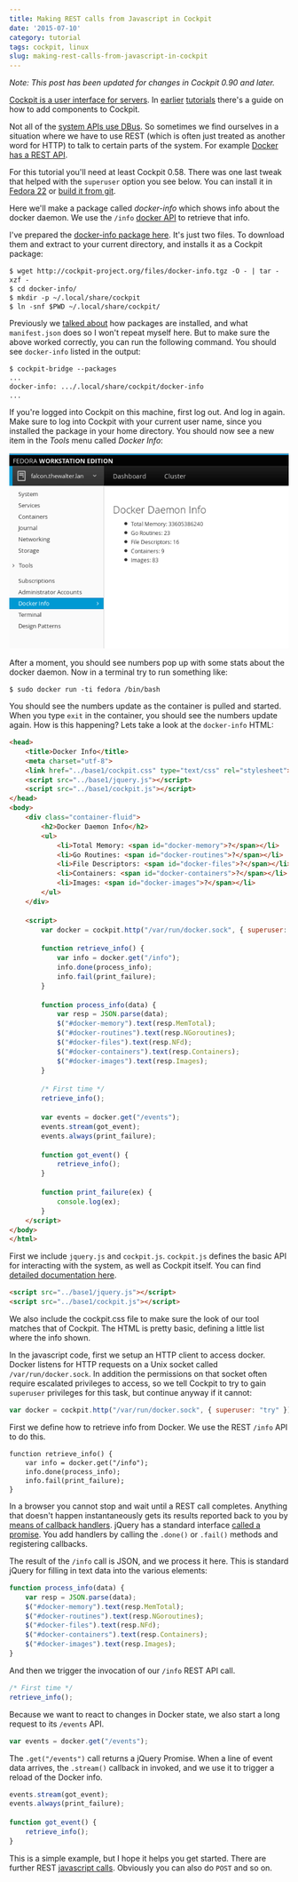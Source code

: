 ```yaml
---
title: Making REST calls from Javascript in Cockpit
date: '2015-07-10'
category: tutorial
tags: cockpit, linux
slug: making-rest-calls-from-javascript-in-cockpit
---
```


*Note: This post has been updated for changes in Cockpit 0.90 and later.*

[Cockpit is a user interface for servers](http://cockpit-project.org). In [earlier](http://cockpit-project.org/blog/creating-plugins-for-the-cockpit-user-interface.html) [tutorials](http://cockpit-project.org/blog/using-dbus-from-javascript-in-cockpit.html) there's a guide on how to add components to Cockpit.

Not all of the [system APIs use DBus](http://cockpit-project.org/blog/d-bus-is-powerful-ipc.html). So sometimes we find ourselves in a situation where we have to use REST (which is often just treated as another word for HTTP) to talk to certain parts of the system. For example [Docker has a REST API](https://docs.docker.com/reference/api/docker_remote_api/).

For this tutorial you'll need at least Cockpit 0.58. There was one last tweak that helped with the ```superuser``` option you see below. You can install it in [Fedora 22](http://cockpit-project.org/running.html) or [build it from git](https://github.com/cockpit-project/cockpit/blob/master/HACKING.md).

Here we'll make a package called *docker-info* which shows info about the docker daemon. We use the `/info` [docker API](https://docs.docker.com/reference/api/docker_remote_api_v1.18/#display-system-wide-information) to retrieve that info.

I've prepared the [docker-info package here](http://cockpit-project.org/files/docker-info.tgz). It's just two files. To download them and extract to your current directory, and installs it as a Cockpit package:

```text
$ wget http://cockpit-project.org/files/docker-info.tgz -O - | tar -xzf -
$ cd docker-info/
$ mkdir -p ~/.local/share/cockpit
$ ln -snf $PWD ~/.local/share/cockpit/
```

Previously we [talked about](http://cockpit-project.org/blog/creating-plugins-for-the-cockpit-user-interface.html) how packages are installed, and what `manifest.json` does so I won't repeat myself here. But to make sure the above worked correctly, you can run the following command. You should see `docker-info` listed in the output:

```text
$ cockpit-bridge --packages
...
docker-info: .../.local/share/cockpit/docker-info
...
```

If you're logged into Cockpit on this machine, first log out. And log in again. Make sure to log into Cockpit with your current user name, since you installed the package in your home directory. You should now see a new item in the *Tools* menu called *Docker Info*:

![Docker Info tool](/images/cockpit-docker-info.png)

After a moment, you should see numbers pop up with some stats about the docker daemon. Now in a terminal try to run something like:

```text
$ sudo docker run -ti fedora /bin/bash
```

You should see the numbers update as the container is pulled and started. When you type ```exit``` in the container, you should see the numbers update again. How is this happening? Lets take a look at the `docker-info` HTML:

```html
<head>
    <title>Docker Info</title>
    <meta charset="utf-8">
    <link href="../base1/cockpit.css" type="text/css" rel="stylesheet">
    <script src="../base1/jquery.js"></script>
    <script src="../base1/cockpit.js"></script>
</head>
<body>
    <div class="container-fluid">
        <h2>Docker Daemon Info</h2>
        <ul>
            <li>Total Memory: <span id="docker-memory">?</span></li>
            <li>Go Routines: <span id="docker-routines">?</span></li>
            <li>File Descriptors: <span id="docker-files">?</span></li>
            <li>Containers: <span id="docker-containers">?</span></li>
            <li>Images: <span id="docker-images">?</span></li>
        </ul>
    </div>

    <script>
        var docker = cockpit.http("/var/run/docker.sock", { superuser: "try" });

        function retrieve_info() {
            var info = docker.get("/info");
            info.done(process_info);
            info.fail(print_failure);
        }

        function process_info(data) {
            var resp = JSON.parse(data);
            $("#docker-memory").text(resp.MemTotal);
            $("#docker-routines").text(resp.NGoroutines);
            $("#docker-files").text(resp.NFd);
            $("#docker-containers").text(resp.Containers);
            $("#docker-images").text(resp.Images);
        }

        /* First time */
        retrieve_info();

        var events = docker.get("/events");
        events.stream(got_event);
        events.always(print_failure);

        function got_event() {
            retrieve_info();
        }

        function print_failure(ex) {
            console.log(ex);
        }
    </script>
</body>
</html>
```

First we include `jquery.js` and `cockpit.js`. `cockpit.js` defines the basic API for interacting with the system, as well as Cockpit itself. You can find [detailed documentation here](http://cockpit-project.org/guide/latest/api-cockpit.html).

```html
<script src="../base1/jquery.js"></script>
<script src="../base1/cockpit.js"></script>
```

We also include the cockpit.css file to make sure the look of our tool matches that of Cockpit. The HTML is pretty basic, defining a little list where the info shown.

In the javascript code, first we setup an HTTP client to access docker. Docker listens for HTTP requests on a Unix socket called `/var/run/docker.sock`. In addition the permissions on that socket often require escalated privileges to access, so we tell Cockpit to try to gain `superuser` privileges for this task, but continue anyway if it cannot:

```javascript
var docker = cockpit.http("/var/run/docker.sock", { superuser: "try" });
```

First we define how to retrieve info from Docker. We use the REST `/info` API to do this.

```javascipt
function retrieve_info() {
    var info = docker.get("/info");
    info.done(process_info);
    info.fail(print_failure);
}
```

In a browser you cannot stop and wait until a REST call completes. Anything that doesn't happen instantaneously gets its results reported back to you by [means of callback handlers](http://cockpit-project.org/guide/latest/api-cockpit.html#cockpit-http-done). jQuery has a standard interface [called a promise](http://api.jquery.com/deferred.promise/). You add handlers by calling the `.done()` or `.fail()` methods and registering callbacks.

The result of the `/info` call is JSON, and we process it here. This is standard jQuery for filling in text data into the various elements:

```javascript
function process_info(data) {
    var resp = JSON.parse(data);
    $("#docker-memory").text(resp.MemTotal);
    $("#docker-routines").text(resp.NGoroutines);
    $("#docker-files").text(resp.NFd);
    $("#docker-containers").text(resp.Containers);
    $("#docker-images").text(resp.Images);
}
```

And then we trigger the invocation of our `/info` REST API call.

```javascript
/* First time */
retrieve_info();
```

Because we want to react to changes in Docker state, we also start a long request to its `/events` API.

```javascript
var events = docker.get("/events");
```

The `.get("/events")` call returns a jQuery Promise. When a line of event data arrives, the `.stream()` callback in invoked, and we use it to trigger a reload of the Docker info.

```javascript
events.stream(got_event);
events.always(print_failure);

function got_event() {
    retrieve_info();
}
```

This is a simple example, but I hope it helps you get started. There are further REST [javascript calls](http://cockpit-project.org/guide/latest/api-cockpit.html#latest-http). Obviously you can also do `POST` and so on.
